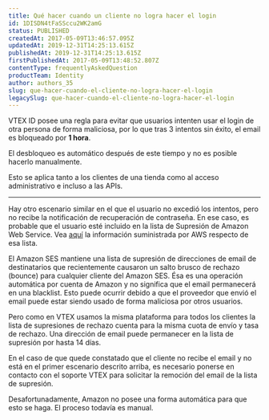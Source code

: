 ```yaml
---
title: Qué hacer cuando un cliente no logra hacer el login
id: 1DISDN4tFaSSccu2WK2amG
status: PUBLISHED
createdAt: 2017-05-09T13:46:57.095Z
updatedAt: 2019-12-31T14:25:13.615Z
publishedAt: 2019-12-31T14:25:13.615Z
firstPublishedAt: 2017-05-09T13:48:52.807Z
contentType: frequentlyAskedQuestion
productTeam: Identity
author: authors_35
slug: que-hacer-cuando-el-cliente-no-logra-hacer-el-login
legacySlug: que-hacer-cuando-el-cliente-no-logra-hacer-el-login
---
```


VTEX ID posee una regla para evitar que usuarios intenten usar el login de otra persona de forma maliciosa, por lo que tras 3 intentos sin éxito, el email es bloqueado por __1 hora__.

El desbloqueo es automático después de este tiempo y no es posible hacerlo manualmente.

Esto se aplica tanto a los clientes de una tienda como al acceso administrativo e incluso a las APIs.

---

Hay otro escenario similar en el que el usuario no excedió los intentos, pero no recibe la notificación de recuperación de contraseña. En ese caso, es probable que el usuario esté incluido en la lista de Supresión de Amazon Web Service. Vea [aquí](http://docs.aws.amazon.com/ses/latest/DeveloperGuide/remove-from-suppression-list.html) la información suministrada por AWS respecto de esa lista.

El Amazon SES mantiene una lista de supresión de direcciones de email de destinatarios que recientemente causaron un salto brusco de rechazo (bounce) para cualquier cliente del Amazon SES. Ésa es una operación automática por cuenta de Amazon y no significa que el email permanecerá en una blacklist. Esto puede ocurrir debido a que el proveedor que envió el email puede estar siendo usado de forma maliciosa por otros usuarios.

Pero como en VTEX usamos la misma plataforma para todos los clientes la lista de supresiones de rechazo cuenta para la misma cuota de envío y tasa de rechazo. Una dirección de email puede permanecer en la lista de supresión por hasta 14 días.

En el caso de que quede constatado que el cliente no recibe el email y no está en el primer escenario descrito arriba, es necesario ponerse en contacto con el soporte VTEX para solicitar la remoción del email de la lista de supresión.

Desafortunadamente, Amazon no posee una forma automática para que esto se haga. El proceso todavía es manual.
